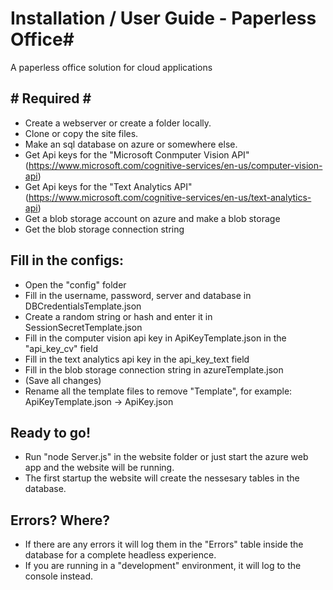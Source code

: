 # Installation / User Guide - Paperless Office#
A paperless office solution for cloud applications

## # Required # ##
- Create a webserver or create a folder locally.
- Clone or copy the site files.
- Make an sql database on azure or somewhere else.
- Get Api keys for the "Microsoft Conmputer Vision API" (https://www.microsoft.com/cognitive-services/en-us/computer-vision-api)
- Get Api keys for the "Text Analytics API" (https://www.microsoft.com/cognitive-services/en-us/text-analytics-api)
- Get a blob storage account on azure and make a blob storage
- Get the blob storage connection string

## Fill in the configs: ##
- Open the "config" folder
- Fill in the username, password, server and database in DBCredentialsTemplate.json
- Create a random string or hash and enter it in SessionSecretTemplate.json
- Fill in the computer vision api key in ApiKeyTemplate.json in the "api_key_cv" field
- Fill in the text analytics api key in the api_key_text field
- Fill in the blob storage connection string in azureTemplate.json
- (Save all changes)
- Rename all the template files to remove "Template", for example: ApiKeyTemplate.json -> ApiKey.json

## Ready to go! ##
- Run "node Server.js" in the website folder or just start the azure web app and the website will be running.
- The first startup the website will create the nessesary tables in the database.

## Errors? Where? ##
- If there are any errors it will log them in the "Errors" table inside the database for a complete headless experience.
- If you are running in a "development" environment, it will log to the console instead.